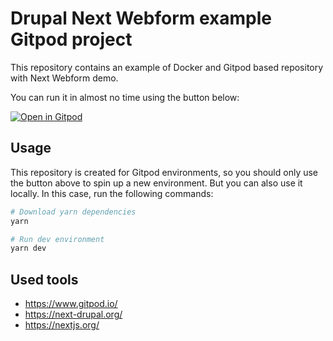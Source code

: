 # Drupal Next Webform example Gitpod project

This repository contains an example of Docker and Gitpod
based repository with Next Webform demo.

You can run it in almost no time using the button below:

[![Open in Gitpod](https://gitpod.io/button/open-in-gitpod.svg)](https://gitpod.io/#https://github.com/isobar-playground/webform-next)

## Usage

This repository is created for Gitpod environments, so you
should only use the button above to spin up a new environment.
But you can also use it locally. In this case, run the following commands:
```bash
# Download yarn dependencies
yarn

# Run dev environment
yarn dev
```

## Used tools

- https://www.gitpod.io/
- https://next-drupal.org/
- https://nextjs.org/
